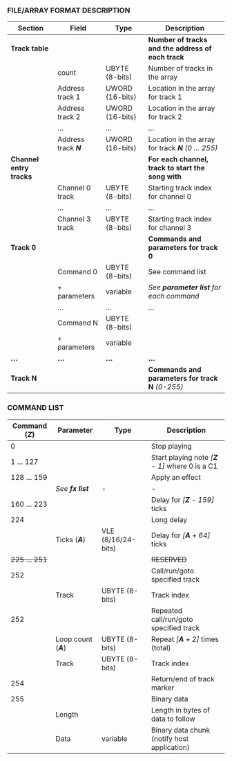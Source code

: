 ### FILE/ARRAY FORMAT DESCRIPTION

| **Section**              | **Field**       | **Type**        | **Description** |
| ---                      | ---             | ---             | ---             |
| **Track table**          |                 |                 | **Number of tracks and the address of each track** |
|                          | count           | UBYTE (8-bits)  | Number of tracks in the array |
|                          | Address track 1 | UWORD (16-bits) | Location in the array for track 1 |
|                          | Address track 2 | UWORD (16-bits) | Location in the array for track 2 |
|                          | …               | …               | … |
|                          | Address track *__N__* | UWORD (16-bits) | Location in the array for track *__N__ (0 … 255)* |
| **Channel entry tracks** |                 |                 | **For each channel, track to start the song with** |
|                          | Channel 0 track | UBYTE (8-bits)  | Starting track index for channel 0 |
|                          | …               | …               | … |
|                          | Channel 3 track | UBYTE (8-bits)  | Starting track index for channel 3 |
| **Track 0**              |                 |                 | **Commands and parameters for track 0** |
|                          | Command 0       | UBYTE (8-bits)  | See command list |
|                          | + parameters    | variable        | *See __parameter list__ for each command* |
|                          | …               | …               | … |
|                          | Command N       | UBYTE (8-bits)  | |
|                          | + parameters    | variable        | |
| **…**                    | **…**           | **…**           | **…** |
| **Track N**              |                 |                 | **Commands and parameters for track __N__** *(0-255)* |


### COMMAND LIST

| **Command (_Z_)** | **Parameter**        | **Type**           | **Description** |
| ---               | ---                  | ---                | --- |
|                 0 |                      |                    | Stop playing |
|           1 … 127 |                      |                    | Start playing note *[__Z__ - 1]* where 0 is a C1 |
|         128 … 159 |                      |                    | Apply an effect |
|                   | *See __fx list__*    | -                  | - |
|         160 … 223 |                      |                    | Delay for *[__Z__ - 159]* ticks |
|               224 |                      |                    | Long delay |
|                   | Ticks (*__A__*)      | VLE (8/16/24-bits) | Delay for *[__A__ + 64]* ticks |
|     ~~225 … 251~~ |                      |                    | ~~RESERVED~~ |
|               252 |                      |                    | Call/run/goto specified track |
|                   | Track                | UBYTE (8-bits)     | Track index |
|               252 |                      |                    | Repeated call/run/goto specified track |
|                   | Loop count (*__A__*) | UBYTE (8-bits)     | Repeat *[__A__ + 2]* times (total) |
|                   | Track                | UBYTE (8-bits)     | Track index |
|               254 |                      |                    | Return/end of track marker |
|               255 |                      |                    | Binary data |
|                   | Length               |                    | Length in bytes of data to follow |
|                   | Data                 | variable           | Binary data chunk (notify host application) |

